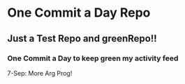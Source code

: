 # One Commit a Day Repo
## Just a Test Repo and greenRepo!!
### One Commit a Day to keep green my activity feed 

7-Sep: More Arg Prog!